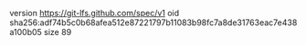 version https://git-lfs.github.com/spec/v1
oid sha256:adf74b5c0b68afea512e87221797b11083b98fc7a8de31763eac7e438a100b05
size 89
